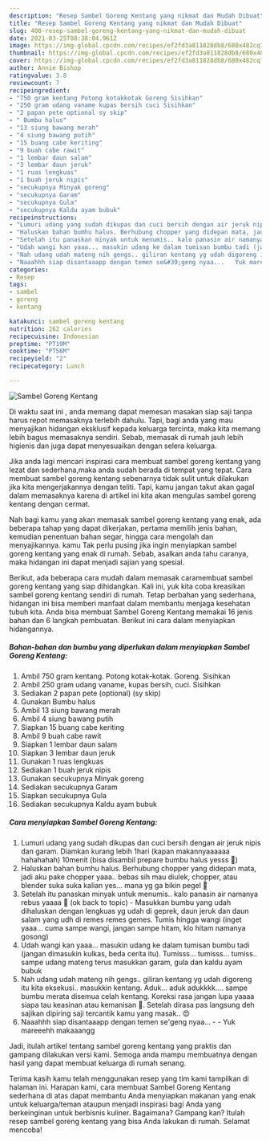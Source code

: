 ```yaml
---
description: "Resep Sambel Goreng Kentang yang nikmat dan Mudah Dibuat"
title: "Resep Sambel Goreng Kentang yang nikmat dan Mudah Dibuat"
slug: 400-resep-sambel-goreng-kentang-yang-nikmat-dan-mudah-dibuat
date: 2021-03-25T08:38:04.961Z
image: https://img-global.cpcdn.com/recipes/ef2fd3a811828db8/680x482cq70/sambel-goreng-kentang-foto-resep-utama.jpg
thumbnail: https://img-global.cpcdn.com/recipes/ef2fd3a811828db8/680x482cq70/sambel-goreng-kentang-foto-resep-utama.jpg
cover: https://img-global.cpcdn.com/recipes/ef2fd3a811828db8/680x482cq70/sambel-goreng-kentang-foto-resep-utama.jpg
author: Annie Bishop
ratingvalue: 3.8
reviewcount: 7
recipeingredient:
- "750 gram kentang Potong kotakkotak Goreng Sisihkan"
- "250 gram udang vaname kupas bersih cuci Sisihkan"
- "2 papan pete optional sy skip"
- " Bumbu halus"
- "13 siung bawang merah"
- "4 siung bawang putih"
- "15 buang cabe keriting"
- "9 buah cabe rawit"
- "1 lembar daun salam"
- "3 lembar daun jeruk"
- "1 ruas lengkuas"
- "1 buah jeruk nipis"
- "secukupnya Minyak goreng"
- "secukupnya Garam"
- "secukupnya Gula"
- "secukupnya Kaldu ayam bubuk"
recipeinstructions:
- "Lumuri udang yang sudah dikupas dan cuci bersih dengan air jeruk nipis dan garam. Diamkan kurang lebih 1hari (kapan makannyaaaaaa hahahahah) 10menit (bisa disambil prepare bumbu halus yesss 🤭)"
- "Haluskan bahan bumhu halus. Berhubung chopper yang didepan mata, jadi aku pake chopper yaaa.. bebas sih mau diulek, chopper, atau blender suka suka kalian yes... mana yg ga bikin pegel 🤭"
- "Setelah itu panaskan minyak untuk menumis.. kalo panasin air namanya rebus yaaaa 🤣 (ok back to topic)  Masukkan bumbu yang udah dihaluskan dengan lengkuas yg udah di geprek, daun jeruk dan daun salam yang udh di remes remes gemes. Tumis hingga wangi (inget yaaa... cuma sampe wangi, jangan sampe hitam, klo hitam namanya gosong)"
- "Udah wangi kan yaaa... masukin udang ke dalam tumisan bumbu tadi (jangan dimasukin kulkas, beda cerita itu). Tumisss... tumisss... tumiss.. sampe udang mateng terus masukkan garam, gula dan kaldu ayam bubuk"
- "Nah udang udah mateng nih gengs.. giliran kentang yg udah digoreng itu kita eksekusi.. masukkin kentang. Aduk... aduk adukkkk.... sampe bumbu merata disemua celah kentang. Koreksi rasa jangan lupa yaaaa siapa tau keasinan atau kemanisan 🤣. Setelah dirasa pas langsung deh sajikan dipiring saji tercantik kamu yang masak.. 😍"
- "Naaahhh siap disantaaapp dengan temen se&#39;geng nyaa...   Yuk mareeehh makaaangg"
categories:
- Resep
tags:
- sambel
- goreng
- kentang

katakunci: sambel goreng kentang 
nutrition: 262 calories
recipecuisine: Indonesian
preptime: "PT19M"
cooktime: "PT56M"
recipeyield: "2"
recipecategory: Lunch

---
```



![Sambel Goreng Kentang](https://img-global.cpcdn.com/recipes/ef2fd3a811828db8/680x482cq70/sambel-goreng-kentang-foto-resep-utama.jpg)

Di waktu  saat ini , anda memang dapat memesan masakan siap saji tanpa harus repot memasaknya terlebih dahulu. Tapi, bagi anda yang mau menyajikan hidangan eksklusif kepada keluarga tercinta, maka kita memang lebih bagus memasaknya sendiri. Sebab, memasak di rumah jauh lebih higienis dan juga dapat menyesuaikan dengan selera keluarga.

Jika anda lagi mencari inspirasi cara membuat sambel goreng kentang yang lezat dan sederhana,maka anda sudah berada di tempat yang tepat. Cara membuat sambel goreng kentang  sebenarnya tidak sulit untuk dilakukan jika kita mengerjakannya dengan teliti. Tapi, kamu jangan takut akan gagal dalam memasaknya 
karena di artikel ini kita akan mengulas sambel goreng kentang dengan cermat.  



Nah bagi kamu yang akan memasak sambel goreng kentang yang enak, ada beberapa tahap yang dapat dikerjakan, pertama memilih jenis bahan, kemudian penentuan bahan segar, hingga cara mengolah dan menyajikannya. kamu Tak perlu pusing jika ingin menyiapkan sambel goreng kentang yang enak di rumah. Sebab, asalkan anda  tahu caranya, maka hidangan ini dapat menjadi sajian yang spesial.

Berikut, ada beberapa cara mudah dalam memasak caramembuat sambel goreng kentang yang siap dihidangkan. Kali ini, yuk kita coba kreasikan sambel goreng kentang sendiri di rumah. Tetap berbahan yang sederhana, hidangan ini bisa memberi manfaat dalam membantu menjaga kesehatan tubuh kita. Anda bisa membuat Sambel Goreng Kentang memakai 16 jenis bahan dan 6 langkah pembuatan. Berikut ini cara dalam menyiapkan hidangannya.

<!--inarticleads1-->

##### Bahan-bahan dan bumbu yang diperlukan dalam menyiapkan Sambel Goreng Kentang:

1. Ambil 750 gram kentang. Potong kotak-kotak. Goreng. Sisihkan
1. Ambil 250 gram udang vaname, kupas bersih, cuci. Sisihkan
1. Sediakan 2 papan pete (optional) (sy skip)
1. Gunakan  Bumbu halus
1. Ambil 13 siung bawang merah
1. Ambil 4 siung bawang putih
1. Siapkan 15 buang cabe keriting
1. Ambil 9 buah cabe rawit
1. Siapkan 1 lembar daun salam
1. Siapkan 3 lembar daun jeruk
1. Gunakan 1 ruas lengkuas
1. Sediakan 1 buah jeruk nipis
1. Gunakan secukupnya Minyak goreng
1. Sediakan secukupnya Garam
1. Siapkan secukupnya Gula
1. Sediakan secukupnya Kaldu ayam bubuk




<!--inarticleads2-->

##### Cara menyiapkan Sambel Goreng Kentang:

1. Lumuri udang yang sudah dikupas dan cuci bersih dengan air jeruk nipis dan garam. Diamkan kurang lebih 1hari (kapan makannyaaaaaa hahahahah) 10menit (bisa disambil prepare bumbu halus yesss 🤭)
1. Haluskan bahan bumhu halus. Berhubung chopper yang didepan mata, jadi aku pake chopper yaaa.. bebas sih mau diulek, chopper, atau blender suka suka kalian yes... mana yg ga bikin pegel 🤭
1. Setelah itu panaskan minyak untuk menumis.. kalo panasin air namanya rebus yaaaa 🤣 (ok back to topic)  - Masukkan bumbu yang udah dihaluskan dengan lengkuas yg udah di geprek, daun jeruk dan daun salam yang udh di remes remes gemes. Tumis hingga wangi (inget yaaa... cuma sampe wangi, jangan sampe hitam, klo hitam namanya gosong)
1. Udah wangi kan yaaa... masukin udang ke dalam tumisan bumbu tadi (jangan dimasukin kulkas, beda cerita itu). Tumisss... tumisss... tumiss.. sampe udang mateng terus masukkan garam, gula dan kaldu ayam bubuk
1. Nah udang udah mateng nih gengs.. giliran kentang yg udah digoreng itu kita eksekusi.. masukkin kentang. Aduk... aduk adukkkk.... sampe bumbu merata disemua celah kentang. Koreksi rasa jangan lupa yaaaa siapa tau keasinan atau kemanisan 🤣. Setelah dirasa pas langsung deh sajikan dipiring saji tercantik kamu yang masak.. 😍
1. Naaahhh siap disantaaapp dengan temen se&#39;geng nyaa...  -  - Yuk mareeehh makaaangg




Jadi, itulah artikel tentang  sambel goreng kentang  yang praktis dan gampang dilakukan versi kami. Semoga anda mampu membuatnya dengan hasil yang dapat membuat keluarga di rumah senang. 

Terima kasih kamu telah menggunakan resep yang tim kami tampilkan di halaman ini. Harapan kami, cara membuat  Sambel Goreng Kentang sederhana di atas dapat membantu Anda menyiapkan makanan yang enak untuk keluarga/teman ataupun menjadi inspirasi bagi Anda yang berkeinginan untuk berbisnis kuliner. Bagaimana? Gampang kan? Itulah resep sambel goreng kentang yang bisa Anda lakukan di rumah. Selamat mencoba!

